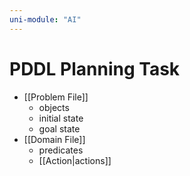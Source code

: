 ```yaml
---
uni-module: "AI"
---
```


# PDDL Planning Task

- [[Problem File]]
  - objects
  - initial state
  - goal state
- [[Domain File]]
  - predicates
  - [[Action|actions]]
